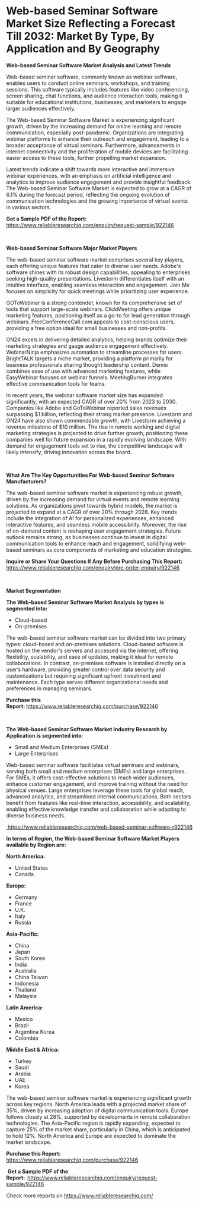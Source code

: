 <p><h1>Web-based Seminar Software Market Size Reflecting a Forecast Till 2032: Market By Type, By Application and By Geography</h1></p><p><strong>Web-based Seminar Software Market Analysis and Latest Trends</strong></p>
<p><p>Web-based seminar software, commonly known as webinar software, enables users to conduct online seminars, workshops, and training sessions. This software typically includes features like video conferencing, screen sharing, chat functions, and audience interaction tools, making it suitable for educational institutions, businesses, and marketers to engage larger audiences effectively.</p><p>The Web-based Seminar Software Market is experiencing significant growth, driven by the increasing demand for online learning and remote communication, especially post-pandemic. Organizations are integrating webinar platforms to enhance their outreach and engagement, leading to a broader acceptance of virtual seminars. Furthermore, advancements in internet connectivity and the proliferation of mobile devices are facilitating easier access to these tools, further propelling market expansion.</p><p>Latest trends indicate a shift towards more interactive and immersive webinar experiences, with an emphasis on artificial intelligence and analytics to improve audience engagement and provide insightful feedback. The Web-based Seminar Software Market is expected to grow at a CAGR of 6.1% during the forecast period, reflecting the ongoing evolution of communication technologies and the growing importance of virtual events in various sectors.</p></p>
<p><strong>Get a Sample PDF of the Report:&nbsp;</strong> <a href="https://www.reliableresearchiq.com/enquiry/request-sample/922146?utm_campaign=3080&utm_medium=2&utm_source=Github&utm_content=ia&utm_term=11032025&utm_id=web-based-seminar-software">https://www.reliableresearchiq.com/enquiry/request-sample/922146</a></p>
<p>&nbsp;</p>
<p><strong>Web-based Seminar Software Major Market Players</strong></p>
<p><p>The web-based seminar software market comprises several key players, each offering unique features that cater to diverse user needs. Adobe's software shines with its robust design capabilities, appealing to enterprises seeking high-quality presentations. Livestorm differentiates itself with an intuitive interface, enabling seamless interaction and engagement. Join.Me focuses on simplicity for quick meetings while prioritizing user experience.</p><p>GOToWebinar is a strong contender, known for its comprehensive set of tools that support large-scale webinars. ClickMeeting offers unique marketing features, positioning itself as a go-to for lead generation through webinars. FreeConferenceCall.com appeals to cost-conscious users, providing a free option ideal for small businesses and non-profits.</p><p>ON24 excels in delivering detailed analytics, helping brands optimize their marketing strategies and gauge audience engagement effectively. WebinarNinja emphasizes automation to streamline processes for users. BrightTALK targets a niche market, providing a platform primarily for business professionals sharing thought leadership content. Demio combines ease of use with advanced marketing features, while EasyWebinar focuses on webinar funnels. MeetingBurner integrates effective communication tools for teams.</p><p>In recent years, the webinar software market size has expanded significantly, with an expected CAGR of over 20% from 2023 to 2030. Companies like Adobe and GoToWebinar reported sales revenues surpassing $1 billion, reflecting their strong market presence. Livestorm and ON24 have also shown commendable growth, with Livestorm achieving a revenue milestone of $10 million. The rise in remote working and digital marketing strategies is projected to drive further growth, positioning these companies well for future expansion in a rapidly evolving landscape. With demand for engagement tools set to rise, the competitive landscape will likely intensify, driving innovation across the board.</p></p>
<p>&nbsp;</p>
<p><strong>What Are The Key Opportunities For Web-based Seminar Software Manufacturers?</strong></p>
<p><p>The web-based seminar software market is experiencing robust growth, driven by the increasing demand for virtual events and remote learning solutions. As organizations pivot towards hybrid models, the market is projected to expand at a CAGR of over 20% through 2028. Key trends include the integration of AI for personalized experiences, enhanced interactive features, and seamless mobile accessibility. Moreover, the rise of on-demand content is reshaping user engagement strategies. Future outlook remains strong, as businesses continue to invest in digital communication tools to enhance reach and engagement, solidifying web-based seminars as core components of marketing and education strategies.</p></p>
<p><strong>Inquire or Share Your Questions If Any Before Purchasing This Report:</strong> <a href="https://www.reliableresearchiq.com/enquiry/pre-order-enquiry/922146?utm_campaign=3080&utm_medium=2&utm_source=Github&utm_content=ia&utm_term=11032025&utm_id=web-based-seminar-software">https://www.reliableresearchiq.com/enquiry/pre-order-enquiry/922146</a></p>
<p>&nbsp;</p>
<p><strong>Market Segmentation</strong></p>
<p><strong>The Web-based Seminar Software Market Analysis by types is segmented into:</strong></p>
<p><ul><li>Cloud-based</li><li>On-premises</li></ul></p>
<p><p>The web-based seminar software market can be divided into two primary types: cloud-based and on-premises solutions. Cloud-based software is hosted on the vendor's servers and accessed via the internet, offering flexibility, scalability, and ease of updates, making it ideal for remote collaborations. In contrast, on-premises software is installed directly on a user’s hardware, providing greater control over data security and customizations but requiring significant upfront investment and maintenance. Each type serves different organizational needs and preferences in managing seminars.</p></p>
<p><strong>Purchase this Report:&nbsp;</strong><a href="https://www.reliableresearchiq.com/purchase/922146?utm_campaign=3080&utm_medium=2&utm_source=Github&utm_content=ia&utm_term=11032025&utm_id=web-based-seminar-software">https://www.reliableresearchiq.com/purchase/922146</a></p>
<p>&nbsp;</p>
<p><strong>The Web-based Seminar Software Market Industry Research by Application is segmented into:</strong></p>
<p><ul><li>Small and Medium Enterprises (SMEs)</li><li>Large Enterprises</li></ul></p>
<p><p>Web-based seminar software facilitates virtual seminars and webinars, serving both small and medium enterprises (SMEs) and large enterprises. For SMEs, it offers cost-effective solutions to reach wider audiences, enhance customer engagement, and improve training without the need for physical venues. Large enterprises leverage these tools for global reach, advanced analytics, and streamlined internal communications. Both sectors benefit from features like real-time interaction, accessibility, and scalability, enabling effective knowledge transfer and collaboration while adapting to diverse business needs.</p></p>
<p><a href="https://www.reliableresearchiq.com/web-based-seminar-software-r922146?utm_campaign=3080&utm_medium=2&utm_source=Github&utm_content=ia&utm_term=11032025&utm_id=web-based-seminar-software">&nbsp;https://www.reliableresearchiq.com/web-based-seminar-software-r922146</a></p>
<p><strong>In terms of Region, the Web-based Seminar Software Market Players available by Region are:</strong></p>
<p>
    <p> <strong> North America: </strong>
        <ul>
            <li>United States</li>
            <li>Canada</li>
        </ul>
        </p> 
    <p> <strong> Europe: </strong>
        <ul>
            <li>Germany</li>
            <li>France</li>
            <li>U.K.</li>
            <li>Italy</li>
            <li>Russia</li>
        </ul>
        </p> 
    <p> <strong> Asia-Pacific: </strong>
        <ul>
            <li>China</li>
            <li>Japan</li>
            <li>South Korea</li>
            <li>India</li>
            <li>Australia</li>
            <li>China Taiwan</li>
            <li>Indonesia</li>
            <li>Thailand</li>
            <li>Malaysia</li>
        </ul>
        </p> 
    <p> <strong> Latin America: </strong>
        <ul>
            <li>Mexico</li>
            <li>Brazil</li>
            <li>Argentina Korea</li>
            <li>Colombia</li>
        </ul>
        </p> 
    <p> <strong> Middle East & Africa: </strong>
        <ul>
            <li>Turkey</li>
            <li>Saudi</li>
            <li>Arabia</li>
            <li>UAE</li>
            <li>Korea</li>
        </ul>
    </p>
    </p>
<p><p>The web-based seminar software market is experiencing significant growth across key regions. North America leads with a projected market share of 35%, driven by increasing adoption of digital communication tools. Europe follows closely at 28%, supported by developments in remote collaboration technologies. The Asia-Pacific region is rapidly expanding, expected to capture 25% of the market share, particularly in China, which is anticipated to hold 12%. North America and Europe are expected to dominate the market landscape.</p></p>
<p><strong>Purchase this Report: </strong><a href="https://www.reliableresearchiq.com/purchase/922146?utm_campaign=3080&utm_medium=2&utm_source=Github&utm_content=ia&utm_term=11032025&utm_id=web-based-seminar-software">https://www.reliableresearchiq.com/purchase/922146</a></p>
<p>&nbsp;<strong>Get a Sample PDF of the Report:&nbsp;&nbsp;</strong><a href="https://www.reliableresearchiq.com/enquiry/request-sample/922146?utm_campaign=3080&utm_medium=2&utm_source=Github&utm_content=ia&utm_term=11032025&utm_id=web-based-seminar-software">https://www.reliableresearchiq.com/enquiry/request-sample/922146</a></p>
<p><strong></strong></p>
<p>Check more reports on <a href="https://www.reliableresearchiq.com/?utm_campaign=3080&utm_medium=2&utm_source=Github&utm_content=ia&utm_term=11032025&utm_id=web-based-seminar-software">https://www.reliableresearchiq.com/</a></p>